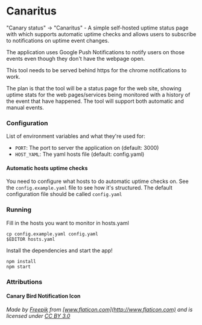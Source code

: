 # Canaritus

"Canary status" -> "Canaritus" - A simple self-hosted uptime status page with which supports automatic uptime checks and allows users to subscribe to notifications on uptime event changes. 

The application uses Google Push Notifications to notify users on those events even though they don't have the webpage open.

This tool needs to be served behind https for the chrome notifications to work.

The plan is that the tool will be a status page for the web site, showing uptime stats for the web pages/services being monitored with a history of the event that have happened. The tool will support both automatic and manual events.

### Configuration
List of environment variables and what they're used for: 

- `PORT`: The port to server the application on (default: 3000)
- `HOST_YAML`: The yaml hosts file (default: config.yaml)

#### Automatic hosts uptime checks
You need to configure what hosts to do automatic uptime checks on. See the `config.example.yaml` file to see how it's structured. The default configuration file should be called `config.yaml`

### Running


Fill in the hosts you want to monitor in hosts.yaml

```
cp config.example.yaml config.yaml
$EDITOR hosts.yaml
```

Install the dependencies and start the app!

```
npm install
npm start
```

### Attributions
#### Canary Bird Notification Icon 
*Made by [Freepik](http://www.freepik.com) from [www.flaticon.com](http://www.flaticon.com) and is licensed under [CC BY 3.0](http://creativecommons.org/licenses/by/3.0/)*
